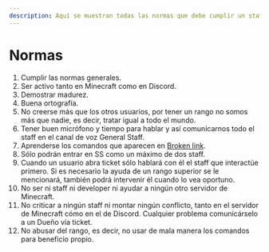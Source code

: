 ```yaml
---
description: Aquí se muestran todas las normas que debe cumplir un staff.
---
```


# Normas

1. Cumplir las normas generales. &#x20;
2. Ser activo tanto en Minecraft como en Discord. &#x20;
3. Demostrar madurez. &#x20;
4. Buena ortografía. &#x20;
5. No creerse más que los otros usuarios, por tener un rango no somos más que nadie, es decir, tratar igual a todo el mundo. &#x20;
6. Tener buen micrófono y tiempo para hablar y así comunicarnos todo el staff en el canal de voz General Staff. &#x20;
7. Aprenderse los comandos que aparecen en [Broken link](broken-reference "mention").
8. Sólo podrán entrar en SS como un máximo de dos staff. &#x20;
9. Cuando un usuario abra ticket sólo hablará con él el staff que interactúe primero. Si es necesario la ayuda de un rango superior se le mencionará, también podrá intervenir él cuando lo vea oportuno.
10. No ser ni staff ni developer ni ayudar a ningún otro servidor de Minecraft.
11. No criticar a ningún staff ni montar ningún conflicto, tanto en el servidor de Minecraft cómo en el de Discord. Cualquier problema comunicárselo a un Dueño vía ticket.
12. No abusar del rango, es decir, no usar de mala manera los comandos para beneficio propio.
